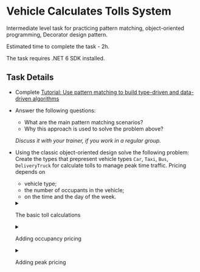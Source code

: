 # Vehicle Calculates Tolls System 

Intermediate level task for practicing pattern matching, object-oriented programming, Decorator design pattern.

Estimated time to complete the task - 2h.

The task requires .NET 6 SDK installed.

## Task Details

- Complete [Tutorial: Use pattern matching to build type-driven and data-driven algorithms](https://docs.microsoft.com/en-us/dotnet/csharp/fundamentals/tutorials/pattern-matching)

- Answer the following questions:
   - What are the main pattern matching scenarios?
   - Why this approach is used to solve the problem above?

   _Discuss it with your trainer, if you work in a regular group._

- Using the classic object-oriented design solve the following problem:
   Create the types that prepresent vehicle types `Car`, `Taxi`, `Bus`, `DeliveryTruck` for calculate tolls to manage peak time traffic. Pricing depends on     
   - vehicle type;
   - the number of occupants in the vehicle;
   - on the time and the day of the week.

   <details>
   <summary>

   The basic toll calculations

   </summary>
   
   The most basic toll calculation relies only on the vehicle type.    

   _For tests:_

   | Vehicle | Basic toll |
   | ------ | ------ |
   | Car | $2.00 |
   | Taxi | $3.50 |
   | Bus | $5.00 |
   | DeliveryTruck | $10.00 | 

   </details>

   <details>
   <summary>

   Adding occupancy pricing

   </summary>

   The toll amount adjusting for the vehicles to travel depeneds on the passenger count. The movement of vehicles with maximum capacity is encouraged.       
      - сars and taxis without passengers pay some amount extra;   
      - for cars and taxis, the discount depends on the number of passengers;    
      - for buses, the amount of the discount depends on the percentage of filling.      

   _For tests:_

   **Car and Taxi**

   | Passengers count | Extra/discount |
   | ------ | ------ |
   | 0 | extra $0.50 |
   | 2 | $0.50 discount |
   | 3 and more | $1.00 discount |

   **Bus**

   | Passenger filling in % | Extra or discount |
   | ------ | ------ |
   |  less than 50% | extra $2.00 |
   | more than 90% | $1.00 discount |
   
   The toll amount adjusting for the delivery trucks depends on its weight: for trucks over a certain weight, an additional fee is charged, otherwise a discount is provided.
   
   _For tests:_    

   **Truck**

   | Weight class | Extra or discount |
   | ------ | ------ |
   | over 5000 lbs | extra $5.00 |
   | under 3000 lbs | $2.00 discount |

   </details>

   <details>
   <summary>

   Adding peak pricing

   </summary>
   
   Finally, peak hours are added to the pricing. For example, in the morning and evening hours, the tolls are increased. The rule by which the cost is recalculated in this case may depend on the direction of movement (from the city / to the city).

   _For tests_

   |   Day	   |     Time   	| Direction |	Premium |
   |-----------|--------------|-----------|----------|
   | Weekday	| morning rush	| inbound	| x 2.00   |
   | Weekday	| morning rush	| outbound	| x 1.00   |
   | Weekday	| daytime	   | inbound	| x 1.50   |
   | Weekday	| daytime	   | outbound	| x 1.50   |
   | Weekday	| evening rush	| inbound	| x 1.00   |
   | Weekday	| evening rush	| outbound	| x 2.00   |
   | Weekday	| overnight	   | inbound	| x 0.75   |
   | Weekday	| overnight	   | outbound	| x 0.75   |
   | Weekend	| morning rush	| inbound	| x 1.00   |
   | Weekend	| morning rush	| outbound	| x 1.00   |
   | Weekend	| daytime	   | inbound	| x 1.00   |
   | Weekend	| daytime	   | outbound	| x 1.00   |
   | Weekend	| evening rush	| inbound	| x 1.00   |
   | Weekend	| evening rush	| outbound	| x 1.00   |
   | Weekend	| overnight	   | inbound	| x 1.00   |
   | Weekend	| overnight	   | outbound	| x 1.00   |

   </details>
